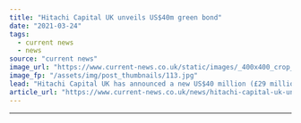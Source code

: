 ```yaml
---
title: "Hitachi Capital UK unveils US$40m green bond"
date: "2021-03-24"
tags: 
  - current news
  - news
source: "current news"
image_url: "https://www.current-news.co.uk/static/images/_400x400_crop_center-center/Hitachi-Capital-UK-demonstrates-sustainability-strategy-image-GRIDSERVE.jpg"
image_fp: "/assets/img/post_thumbnails/113.jpg"
lead: "​Hitachi Capital UK has announced a new US$40 million (£29 million) green bond in support of its clean transport and renewables ambitions."
article_url: "https://www.current-news.co.uk/news/hitachi-capital-uk-unveils-us-40-million-green-bond?utm_source=rss-feeds&utm_medium=rss&utm_campaign=rss"
---
```


---
